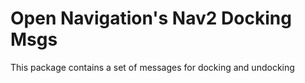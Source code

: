 # Open Navigation's Nav2 Docking Msgs

This package contains a set of messages for docking and undocking
